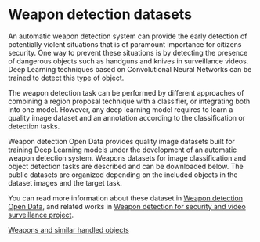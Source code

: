# Weapon detection datasets

An automatic weapon detection system can provide the early detection of potentially violent situations that is of paramount importance for citizens security. One way to prevent these situations is by detecting the presence of dangerous objects such as handguns and knives in surveillance videos. Deep Learning techniques based on Convolutional Neural Networks can be trained to detect this type of object.

The weapon detection task can be performed by different approaches of combining a region proposal technique with a classifier, or integrating both into one model. However, any deep learning model requires to learn a quality image dataset and an annotation according to the classification or detection tasks.

Weapon detection Open Data provides quality image datasets built for training Deep Learning models under the development of an automatic weapon detection system. Weapons datasets for image classification and object detection tasks are described and can be downloaded below. The public datasets are organized depending on the included objects in the dataset images and the target task.

You can read more information about these dataset in [Weapon detection Open Data](https://dasci.es/transferencia/open-data/24705/), and related works in [Weapon detection for security and video surveillance project](https://sci2s.ugr.es/weapons-detection).

[Weapons and similar handled objects](../master/Weapons%20and%20similar%20handled%20objects)
